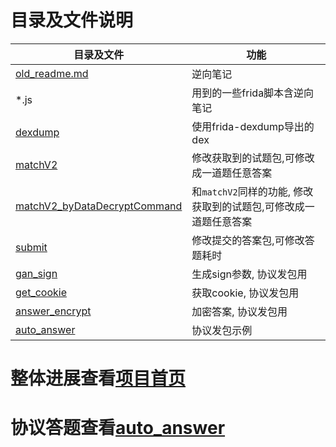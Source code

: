 # 目录及文件说明
|目录及文件|功能|
|--|--|
|[old_readme.md](old_readme.md)|逆向笔记|
|*.js|用到的一些frida脚本含逆向笔记|
|[dexdump](dexdump)|使用frida-dexdump导出的dex|
|[matchV2](matchV2)|修改获取到的试题包,可修改成一道题任意答案|
|[matchV2_byDataDecryptCommand](matchV2_byDataDecryptCommand)|和`matchV2`同样的功能, 修改获取到的试题包,可修改成一道题任意答案|
|[submit](submit)|修改提交的答案包,可修改答题耗时|
|[gan_sign](gan_sign)|生成sign参数, 协议发包用|
|[get_cookie](get_cookie)|获取cookie, 协议发包用|
|[answer_encrypt](answer_encrypt)|加密答案, 协议发包用|
|[auto_answer](auto_answer)|协议发包示例|

# 整体进展查看[项目首页](..)

# 协议答题查看[auto_answer](auto_answer)